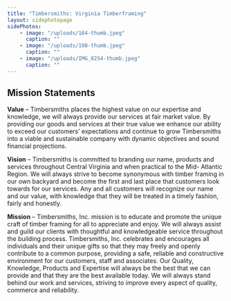 ```yaml
---
title: "Timbersmiths: Virginia Timberframing"
layout: sidephotopage
sidePhotos:
    - image: "/uploads/164-thumb.jpeg"
      caption: ""
    - image: "/uploads/198-thumb.jpeg"
      caption: ""
    - image: "/uploads/IMG_8254-thumb.jpeg"
      caption: ""
---
```

## Mission Statements
**Value** – Timbersmiths places the highest value on our expertise and knowledge, we will always provide our services at fair market value. By providing our goods and services at their true value we enhance our ability to exceed our customers’ expectations and continue to grow Timbersmiths into a viable and sustainable company with dynamic objectives and sound financial projections.

**Vision** – Timbersmiths is committed to branding our name, products and services throughout Central Virginia and when practical to the Mid- Atlantic Region. We will always strive to become synonymous with timber framing in our own backyard and become the first and last place that customers look towards for our services. Any and all customers will recognize our name and our value, with knowledge that they will be treated in a timely fashion, fairly and honestly.

**Mission** – Timbersmiths, Inc. mission is to educate and promote the unique craft of timber framing for all to appreciate and enjoy. We will always assist and guild our clients with thoughtful and knowledgeable service throughout the building process. Timbersmiths, Inc. celebrates and encourages all individuals and their unique gifts so that they may freely and openly contribute to a common purpose, providing a safe, reliable and constructive environment for our customers, staff and associates. Our Quality, Knowledge, Products and Expertise will always be the best that we can provide and that they are the best available today. We will always stand behind our work and services, striving to improve every aspect of quality, commerce and reliability.
